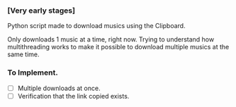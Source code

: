 ###  [Very early stages]

Python script made to download musics using the Clipboard.

Only downloads 1 music at a time, right now. Trying to understand how multithreading works to make it possible to download multiple musics at the same time.

### To Implement.

- [ ] Multiple downloads at once.
- [ ] Verification that the link copied exists.
